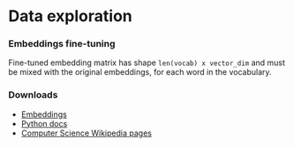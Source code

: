 # Data exploration

### Embeddings fine-tuning

Fine-tuned embedding matrix has shape `len(vocab) x vector_dim` and must be mixed with the original embeddings,
for each word in the vocabulary.

### Downloads

- [Embeddings](https://drive.google.com/open?id=1eWmnnDRWhv3YQYN5s3pecWqVCkj1btTK)
- [Python docs](https://docs.python.org/3/archives/python-3.7.3-docs-text.zip)
- [Computer Science Wikipedia pages](https://drive.google.com/file/d/1WDP5OwteYmjYKWR8aldY4SA7O82X8QiK/view)

